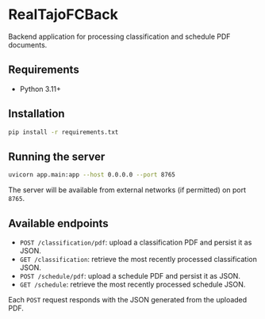 # RealTajoFCBack

Backend application for processing classification and schedule PDF documents.

## Requirements

- Python 3.11+

## Installation

```bash
pip install -r requirements.txt
```

## Running the server

```bash
uvicorn app.main:app --host 0.0.0.0 --port 8765
```

The server will be available from external networks (if permitted) on port `8765`.

## Available endpoints

- `POST /classification/pdf`: upload a classification PDF and persist it as JSON.
- `GET /classification`: retrieve the most recently processed classification JSON.
- `POST /schedule/pdf`: upload a schedule PDF and persist it as JSON.
- `GET /schedule`: retrieve the most recently processed schedule JSON.

Each `POST` request responds with the JSON generated from the uploaded PDF.
